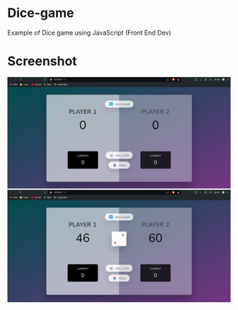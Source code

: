 # Dice-game
Example of Dice game using JavaScript (Front End Dev)

# Screenshot
![Preview 1](https://github.com/akshitwakodikar/dicegame/blob/main/Screenshot%202024-05-26%20173803.png)
![Preview 2](https://github.com/akshitwakodikar/dicegame/blob/main/Screenshot%202024-05-26%20173741.png)

